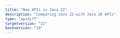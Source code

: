 ```yaml
---
title: "New APIs in Java 22"
description: "Comparing Java 22 with Java 10 APIs"
type: "apidiff"
targetversion: "22"
baseversion: "10"
---
```

